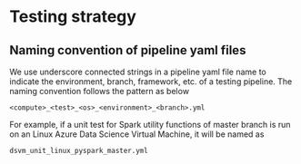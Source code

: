 # Testing strategy

## Naming convention of pipeline yaml files

We use underscore connected strings in a pipeline yaml file name to indicate the environment, branch, framework, etc. of a testing pipeline. The naming convention follows the pattern as below

```
<compute>_<test>_<os>_<environment>_<branch>.yml
```

For example, if a unit test for Spark utility functions of master branch is run on an Linux Azure Data Science Virtual Machine, it will be named as 
```
dsvm_unit_linux_pyspark_master.yml
```